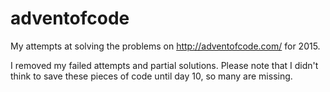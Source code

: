 # adventofcode
My attempts at solving the problems on http://adventofcode.com/ for 2015.

I removed my failed attempts and partial solutions. Please note that I didn't think to save these pieces of code until day 10, so many are missing.
